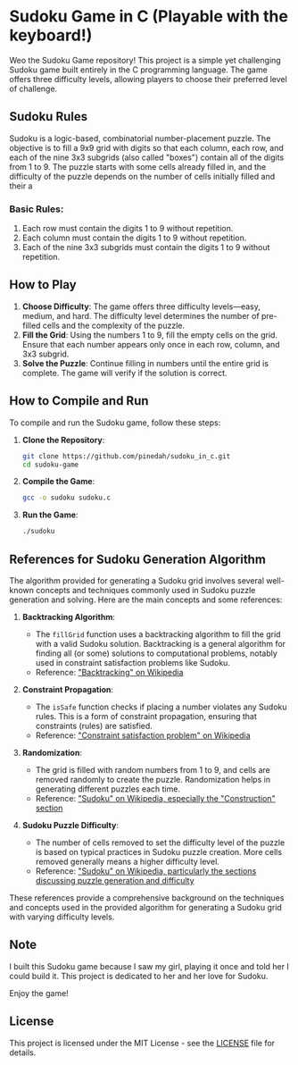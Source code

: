 # Sudoku Game in C (Playable with the keyboard!)

Weo the Sudoku Game repository! This project is a simple yet challenging Sudoku game built entirely in the C programming language. The game offers three difficulty levels, allowing players to choose their preferred level of challenge.


## Sudoku Rules

Sudoku is a logic-based, combinatorial number-placement puzzle. The objective is to fill a 9x9 grid with digits so that each column, each row, and each of the nine 3x3 subgrids (also called "boxes") contain all of the digits from 1 to 9. The puzzle starts with some cells already filled in, and the difficulty of the puzzle depends on the number of cells initially filled and their a
### Basic Rules:
1. Each row must contain the digits 1 to 9 without repetition.
2. Each column must contain the digits 1 to 9 without repetition.
3. Each of the nine 3x3 subgrids must contain the digits 1 to 9 without repetition.

## How to Play

1. **Choose Difficulty**: The game offers three difficulty levels—easy, medium, and hard. The difficulty level determines the number of pre-filled cells and the complexity of the puzzle.
2. **Fill the Grid**: Using the numbers 1 to 9, fill the empty cells on the grid. Ensure that each number appears only once in each row, column, and 3x3 subgrid.
3. **Solve the Puzzle**: Continue filling in numbers until the entire grid is complete. The game will verify if the solution is correct.

## How to Compile and Run

To compile and run the Sudoku game, follow these steps:

1. **Clone the Repository**:
    ```bash
    git clone https://github.com/pinedah/sudoku_in_c.git
    cd sudoku-game
    ```

2. **Compile the Game**:
    ```bash
    gcc -o sudoku sudoku.c
    ```

3. **Run the Game**:
    ```bash
    ./sudoku
    ```

## References for Sudoku Generation Algorithm

The algorithm provided for generating a Sudoku grid involves several well-known concepts and techniques commonly used in Sudoku puzzle generation and solving. Here are the main concepts and some references:

1. **Backtracking Algorithm**:
   - The `fillGrid` function uses a backtracking algorithm to fill the grid with a valid Sudoku solution. Backtracking is a general algorithm for finding all (or some) solutions to computational problems, notably used in constraint satisfaction problems like Sudoku.
   - Reference: ["Backtracking" on Wikipedia](https://en.wikipedia.org/wiki/Backtracking)

2. **Constraint Propagation**:
   - The `isSafe` function checks if placing a number violates any Sudoku rules. This is a form of constraint propagation, ensuring that constraints (rules) are satisfied.
   - Reference: ["Constraint satisfaction problem" on Wikipedia](https://en.wikipedia.org/wiki/Constraint_satisfaction_problem)

3. **Randomization**:
   - The grid is filled with random numbers from 1 to 9, and cells are removed randomly to create the puzzle. Randomization helps in generating different puzzles each time.
   - Reference: ["Sudoku" on Wikipedia, especially the "Construction" section](https://en.wikipedia.org/wiki/Sudoku#Construction)

4. **Sudoku Puzzle Difficulty**:
   - The number of cells removed to set the difficulty level of the puzzle is based on typical practices in Sudoku puzzle creation. More cells removed generally means a higher difficulty level.
   - Reference: ["Sudoku" on Wikipedia, particularly the sections discussing puzzle generation and difficulty](https://en.wikipedia.org/wiki/Sudoku)

These references provide a comprehensive background on the techniques and concepts used in the provided algorithm for generating a Sudoku grid with varying difficulty levels.


## Note

I built this Sudoku game because I saw my girl, playing it once and told her I could build it. This project is dedicated to her and her love for Sudoku.

Enjoy the game!

## License

This project is licensed under the MIT License - see the [LICENSE](./LICENSE) file for details.
